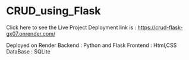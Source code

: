 # CRUD_using_Flask

Click here to see the Live Project
Deployment link is :
https://crud-flask-gx07.onrender.com/


Deployed on Render
Backend : Python and Flask
Frontend : Html,CSS 
DataBase : SQLite

